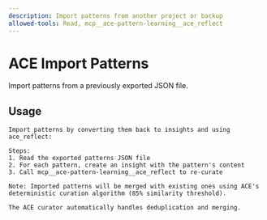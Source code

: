 ```yaml
---
description: Import patterns from another project or backup
allowed-tools: Read, mcp__ace-pattern-learning__ace_reflect
---
```


# ACE Import Patterns

Import patterns from a previously exported JSON file.

## Usage

```
Import patterns by converting them back to insights and using ace_reflect:

Steps:
1. Read the exported patterns JSON file
2. For each pattern, create an insight with the pattern's content
3. Call mcp__ace-pattern-learning__ace_reflect to re-curate

Note: Imported patterns will be merged with existing ones using ACE's
deterministic curation algorithm (85% similarity threshold).

The ACE curator automatically handles deduplication and merging.
```
